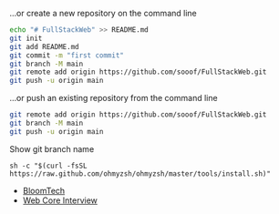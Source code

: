 
…or create a new repository on the command line

```sh
echo "# FullStackWeb" >> README.md
git init
git add README.md
git commit -m "first commit"
git branch -M main
git remote add origin https://github.com/sooof/FullStackWeb.git
git push -u origin main
```

…or push an existing repository from the command line

```sh
git remote add origin https://github.com/sooof/FullStackWeb.git
git branch -M main
git push -u origin main
```


Show git branch name

```
sh -c "$(curl -fsSL https://raw.github.com/ohmyzsh/ohmyzsh/master/tools/install.sh)"

```

* [BloomTech](<./codeLearn/LS/BloomTech.md>)
* [Web Core Interview](<./codeLearn/LS/Web-Core-Interview.md>)
